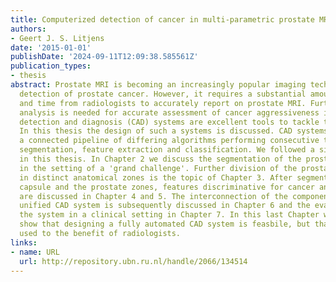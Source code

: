 ```yaml
---
title: Computerized detection of cancer in multi-parametric prostate MRI
authors:
- Geert J. S. Litjens
date: '2015-01-01'
publishDate: '2024-09-11T12:09:38.585561Z'
publication_types:
- thesis
abstract: Prostate MRI is becoming an increasingly popular imaging technique for the
  detection of prostate cancer. However, it requires a substantial amount of expertise
  and time from radiologists to accurately report on prostate MRI. Furthermore, quantitative
  analysis is needed for accurate assessment of cancer aggressiveness in vivo. Computer-aided
  detection and diagnosis (CAD) systems are excellent tools to tackle these challenges.
  In this thesis the design of such a systems is discussed. CAD systems are typically
  a connected pipeline of differing algorithms performing consecutive tasks, for example
  segmentation, feature extraction and classification. We followed a similar outline
  in this thesis. In Chapter 2 we discuss the segmentation of the prostate capsule
  in the setting of a 'grand challenge'. Further division of the prostate capsule
  in distinct anatomical zones is the topic of Chapter 3. After segmentation of the
  capsule and the prostate zones, features discriminative for cancer and cancer aggression
  are discussed in Chapter 4 and 5. The interconnection of the components into one
  unified CAD system is subsequently discussed in Chapter 6 and the evaluation of
  the system in a clinical setting in Chapter 7. In this last Chapter we not only
  show that designing a fully automated CAD system is feasbile, but that it can be
  used to the benefit of radiologists.
links:
- name: URL
  url: http://repository.ubn.ru.nl/handle/2066/134514
---
```

